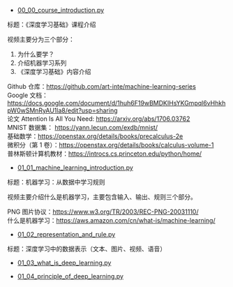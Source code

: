 * [00_00_course_introduction.py](deep_learning/00_00_course_introduction.py)

标题：《深度学习基础》课程介绍

视频主要分为三个部分：

1. 为什么要学？
2. 介绍机器学习系列
3. 《深度学习基础》内容介绍

Github 仓库：https://github.com/art-inte/machine-learning-series  
Google 文档：https://docs.google.com/document/d/1huh6F19wBMDKIHsYKGmpql6vHhkhpW0wSMnRyAU1la8/edit?usp=sharing  
论文 Attention Is All You Need: https://arxiv.org/abs/1706.03762  
MNIST 数据集： https://yann.lecun.com/exdb/mnist/  
基础数学：https://openstax.org/details/books/precalculus-2e  
微积分（第 1 卷）：https://openstax.org/details/books/calculus-volume-1  
普林斯顿计算机教材：https://introcs.cs.princeton.edu/python/home/  


* [01_01_machine_learning_introduction.py](deep_learning/01_01_machine_learning_introduction.py)

标题：机器学习：从数据中学习规则

视频主要介绍什么是机器学习，主要包含输入、输出、规则三个部分。

PNG 图片协议：https://www.w3.org/TR/2003/REC-PNG-20031110/  
什么是机器学习：https://aws.amazon.com/cn/what-is/machine-learning/  


* [01_02_representation_and_rule.py](deep_learning/01_02_representation_and_rule.py)

标题：深度学习中的数据表示（文本、图片、视频、语音）

* [01_03_what_is_deep_learning.py](deep_learning/01_03_what_is_deep_learning.py)

* [01_04_principle_of_deep_learning.py](deep_learning/01_04_principle_of_deep_learning.py)
